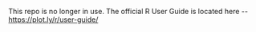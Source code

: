 This repo is no longer in use. The official R User Guide is located here -- https://plot.ly/r/user-guide/
